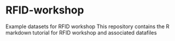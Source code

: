 # RFID-workshop
Example datasets for RFID workshop
This repository contains the R markdown tutorial for RFID workshop and associated datafiles
